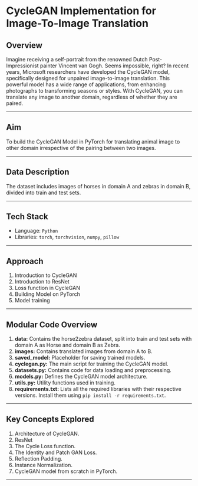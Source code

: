 # CycleGAN Implementation for Image-To-Image Translation

## Overview

Imagine receiving a self-portrait from the renowned Dutch Post-Impressionist painter Vincent van Gogh. Seems impossible, right? In recent years, Microsoft researchers have developed the CycleGAN model, specifically designed for unpaired image-to-image translation. This powerful model has a wide range of applications, from enhancing photographs to transforming seasons or styles. With CycleGAN, you can translate any image to another domain, regardless of whether they are paired.

---

## Aim
To build the CycleGAN Model in PyTorch for translating animal image to other domain irrespective of the pairing between two images.

---

## Data Description
The dataset includes images of horses in domain A and zebras in domain B, divided into train and test sets.

---

## Tech Stack
- Language: `Python`
- Libraries: `torch`, `torchvision`, `numpy`, `pillow`

---

## Approach
1. Introduction to CycleGAN
2. Introduction to ResNet
3. Loss function in CycleGAN
4. Building Model on PyTorch
5. Model training

---

## Modular Code Overview

1. **data:** Contains the horse2zebra dataset, split into train and test sets with domain A as Horse and domain B as Zebra.
2. **images:** Contains translated images from domain A to B.
3. **saved_model:** Placeholder for saving trained models.
4. **cyclegan.py:** The main script for training the CycleGAN model.
5. **datasets.py:** Contains code for data loading and preprocessing.
6. **models.py:** Defines the CycleGAN model architecture.
7. **utils.py:** Utility functions used in training.
8. **requirements.txt:** Lists all the required libraries with their respective versions. Install them using `pip install -r requirements.txt`.

---

## Key Concepts Explored
1. Architecture of CycleGAN.
2. ResNet
3. The Cycle Loss function.
4. The Identity and Patch GAN Loss.
5. Reflection Padding.
6. Instance Normalization.
7. CycleGAN model from scratch in PyTorch.

---

